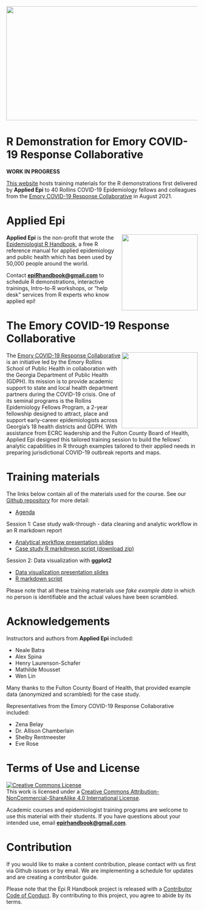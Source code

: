 
<!-- README.md is generated from README.Rmd. Please edit that file -->

<img src = "https://github.com/appliedepi/epiRhandbook_eng/raw/master/images/Epi%20R%20Handbook%20Banner%20Beige%201500x500.png" width = "800" height="300">

# R Demonstration for Emory COVID-19 Response Collaborative

<!-- badges: start -->
<!-- badges: end -->

**WORK IN PROGRESS**

[This website](https://appliedepi.github.io/emory_training) hosts
training materials for the R demonstrations first delivered by **Applied
Epi** to 40 Rollins COVID-19 Epidemiology fellows and colleagues from
the [Emory COVID-19 Response
Collaborative](https://emorycovidcollaborative.org/) in August 2021.

# Applied Epi

<img src = "https://github.com/appliedepi/epiRhandbook_eng/raw/master/images/epiRhandbook_HexSticker_500x500.png" height = "200" align = "right">

**Applied Epi** is the non-profit that wrote the [Epidemiologist R
Handbook](www.epirhandbook.com), a free R reference manual for applied
epidemiology and public health which has been used by 50,000 people
around the world.

Contact **<epiRhandbook@gmail.com>** to schedule R demonstrations,
interactive trainings, Intro-to-R workshops, or “help desk” services
from R experts who know applied epi!

# The Emory COVID-19 Response Collaborative

<img src = "https://emorycovidcollaborative.org/wp-content/uploads/mark_ecrc_color.png" height = "200" align = "right">

The [Emory COVID-19 Response
Collaborative](https://emorycovidcollaborative.org/projects/georgia-department-of-public-health/)
is an initiative led by the Emory Rollins School of Public Health in
collaboration with the Georgia Department of Public Health (GDPH). Its
mission is to provide academic support to state and local health
department partners during the COVID-19 crisis. One of its seminal
programs is the Rollins Epidemiology Fellows Program, a 2-year
fellowship designed to attract, place and support early-career
epidemiologists across Georgia’s 18 health districts and GDPH. With
assistance from ECRC leadership and the Fulton County Board of Health,
Applied Epi designed this tailored training session to build the
fellows’ analytic capabilities in R through examples tailored to their
applied needs in preparing jurisdictional COVID-19 outbreak reports and
maps.

# Training materials

The links below contain all of the materials used for the course. See
our [Github repository](https://github.com/appliedepi/emory_training)
for more detail:

-   [Agenda](https://appliedepi.github.io/emory_training/timetable/timetable.pdf)

Session 1: Case study walk-through - data cleaning and analytic workflow
in an R markdown report

-   [Analytical workflow presentation
    slides](https://appliedepi.github.io/emory_training/presentation/slides_workflow.html)
-   [Case study R markdnwon script (download
    zip)](https://minhaskamal.github.io/DownGit/#/home?url=https://github.com/appliedepi/emory_training/tree/master/case_study)

Session 2: Data visualization with **ggplot2**

-   [Data visualization presentation
    slides](https://appliedepi.github.io/emory_training/presentation/slides_ggplot.html)
-   [R markdown
    script](https://github.com/appliedepi/emory_training/blob/master/presentation/slides_ggplot.Rmd)

Please note that all these training materials use *fake example data* in
which no person is identifiable and the actual values have been
scrambled.

# Acknowledgements

Instructors and authors from **Applied Epi** included:

-   Neale Batra  
-   Alex Spina  
-   Henry Laurenson-Schafer  
-   Mathilde Mousset  
-   Wen Lin

Many thanks to the Fulton County Board of Health, that provided example
data (anonymized and scrambled) for the case study.

Representatives from the Emory COVID-19 Response Collaborative included:

-   Zena Belay  
-   Dr. Allison Chamberlain  
-   Shelby Rentmeester  
-   Eve Rose

# Terms of Use and License

<a rel="license" href="http://creativecommons.org/licenses/by-nc-sa/4.0/"><img alt="Creative Commons License" style="border-width:0" src="https://i.creativecommons.org/l/by-nc-sa/4.0/88x31.png" /></a><br />This
work is licensed under a
<a rel="license" href="http://creativecommons.org/licenses/by-nc-sa/4.0/">Creative
Commons Attribution-NonCommercial-ShareAlike 4.0 International
License</a>.

Academic courses and epidemiologist training programs are welcome to use
this material with their students. If you have questions about your
intended use, email **<epirhandbook@gmail.com>**.

# Contribution

If you would like to make a content contribution, please contact with us
first via Github issues or by email. We are implementing a schedule for
updates and are creating a contributor guide.

Please note that the Epi R Handbook project is released with a
[Contributor Code of
Conduct](https://contributor-covenant.org/version/2/0/CODE_OF_CONDUCT.html).
By contributing to this project, you agree to abide by its terms.
